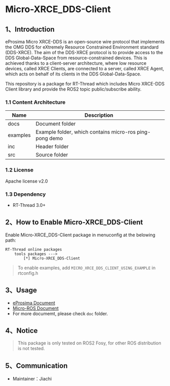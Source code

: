 # Micro-XRCE_DDS-Client

## 1、Introduction

eProsima Micro XRCE-DDS is an open-source wire protocol that implements the OMG DDS for eXtremely Resource Constrained Environment standard (DDS-XRCE). The aim of the DDS-XRCE protocol is to provide access to the DDS Global-Data-Space from resource-constrained devices. This is achieved thanks to a client-server architecture, where low resource devices, called XRCE Clients, are connected to a server, called XRCE Agent, which acts on behalf of its clients in the DDS Global-Data-Space.

This repository is a package for RT-Thread which includes Micro XRCE-DDS Client library and provide the ROS2 topic public/subscribe ability.

### 1.1 Content Architecture

| Name | Description |
| ---- | ---- |
| docs  | Document folder |
| examples | Example folder, which contains micro-ros ping-pong demo |
| inc  | Header folder |
| src  | Source folder |

### 1.2 License

Apache license v2.0

### 1.3 Dependency

- RT-Thread 3.0+

## 2、How to Enable Micro-XRCE_DDS-Client

Enable Micro-XRCE_DDS-Client package in menuconfig at the belowing path:

```
RT-Thread online packages
    tools packages --->
        [*] Micro-XRCE_DDS-Client
```

> To enable examples, add `MICRO_XRCE_DDS_CLIENT_USING_EXAMPLE` in rtconfig.h

## 3、Usage

* [eProsima Document](https://micro-xrce-dds.docs.eprosima.com/en/latest/)
* [Micro-ROS Document](https://micro-ros.github.io/docs/concepts/middleware/Micro_XRCE-DDS/)
* For more documemt, please check `doc` folder.

## 4、Notice

> This package is only tested on ROS2 Fosy, for other ROS distribution is not tested.

## 5、Communication

* Maintainer：Jiachi
